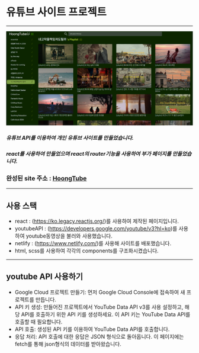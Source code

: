 # 유튜브 사이트 프로젝트
-------------------------------

![유튜브사이트 썸네일이미지](/public/assets/images/hoongtube_thumb.PNG)

##### 유튜브 API를 이용하여 개인 유튜브 사이트를 만들었습니다.
##### react를 사용하여 만들었으며 react의 router기능을 사용하여 부가 페이지를 만들었습니다.

### 완성된 site 주소 : [HoongTube][hoongtubelink]
[hoongtubelink]: https://hoongtube.netlify.app/ "go hoongtube"

------------------------------
## 사용 스택
- react : (https://ko.legacy.reactjs.org/)를 사용하여 제작된 페이지입니다.
- youtubeAPI : (https://developers.google.com/youtube/v3?hl=ko)를 사용하여 youtube동영상을 불러와 사용했습니다.
- netlify : (https://www.netlify.com/)를 사용해 사이트를 배포했습니다.
- html, scss를 사용하여 각각의 components를 구조화시켰습니다.

-----------------------------------
## youtube API 사용하기
- Google Cloud 프로젝트 만들기: 먼저 Google Cloud Console에 접속하여 새 프로젝트를 만듭니다.
- API 키 생성: 만들어진 프로젝트에서 YouTube Data API v3를 사용 설정하고, 해당 API를 호출하기 위한 API 키를 생성하세요. 이 API 키는 YouTube Data API를 호출할 때 필요합니다.
- API 호출: 생성된 API 키를 이용하여 YouTube Data API를 호출합니다.
- 응답 처리: API 호출에 대한 응답은 JSON 형식으로 돌아옵니다. 이 페이지에는 fetch를 통해 json형식의 데이터를 받아왔습니다.
